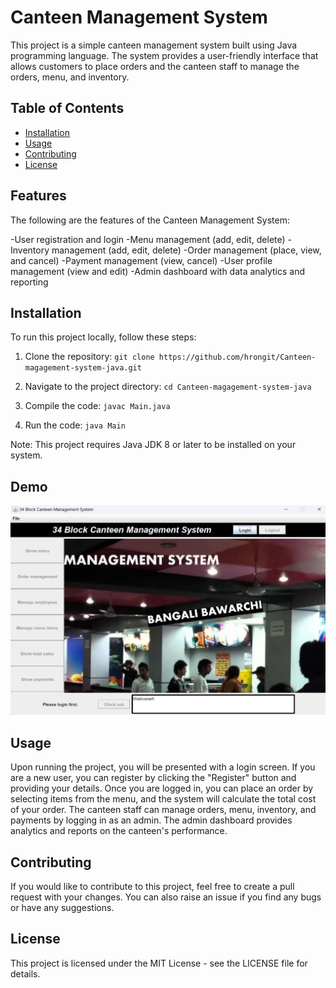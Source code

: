 # Canteen Management System


This project is a simple canteen management system built using Java programming language. The system provides a user-friendly interface that allows customers to place orders and the canteen staff to manage the orders, menu, and inventory.

## Table of Contents

- [Installation](#installation)
- [Usage](#usage)
- [Contributing](#contributing)
- [License](#license)


## Features
The following are the features of the Canteen Management System:

-User registration and login
-Menu management (add, edit, delete)
-Inventory management (add, edit, delete)
-Order management (place, view, and cancel)
-Payment management (view, cancel)
-User profile management (view and edit)
-Admin dashboard with data analytics and reporting


## Installation

To run this project locally, follow these steps:

1. Clone the repository: `git clone https://github.com/hrongit/Canteen-magagement-system-java.git`

2. Navigate to the project directory: `cd Canteen-magagement-system-java`

3. Compile the code: `javac Main.java`

4. Run the code: `java Main`


Note: This project requires Java JDK 8 or later to be installed on your system.


## Demo

![error](why11.jpg "Output")


## Usage

Upon running the project, you will be presented with a login screen. If you are a new user, you can register by clicking the "Register" button and providing your details. Once you are logged in, you can place an order by selecting items from the menu, and the system will calculate the total cost of your order. The canteen staff can manage orders, menu, inventory, and payments by logging in as an admin. The admin dashboard provides analytics and reports on the canteen's performance.

## Contributing

If you would like to contribute to this project, feel free to create a pull request with your changes. You can also raise an issue if you find any bugs or have any suggestions.

## License

This project is licensed under the MIT License - see the LICENSE file for details.

